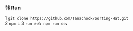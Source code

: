 ### วิธี Run

1 ```git clone https://github.com/Tanachock/Sorting-Hat.git```<br>
2 ```npm i```
3 ```run คำสั่ง npm run dev```
